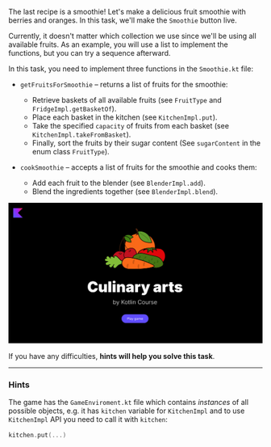 The last recipe is a smoothie! Let's make a delicious fruit smoothie with berries and oranges.
In this task, we'll make the `Smoothie` button live.

Currently, it doesn't matter which collection we use since we'll be using all available fruits. 
As an example, you will use a list to implement the functions, but you can try a sequence afterward.

In this task, you need to implement three functions in the `Smoothie.kt` file:

- `getFruitsForSmoothie` – returns a list of fruits for the smoothie:

    - Retrieve baskets of all available fruits (see `FruitType` and `FridgeImpl.getBasketOf`).
    - Place each basket in the kitchen (see `KitchenImpl.put`).
    - Take the specified `capacity` of fruits from each basket (see `KitchenImpl.takeFromBasket`).
    - Finally, sort the fruits by their sugar content (See `sugarContent` in the enum class `FruitType`).

- `cookSmoothie` – accepts a list of fruits for the smoothie and cooks them:

    - Add each fruit to the blender (see `BlenderImpl.add`).
    - Blend the ingredients together (see `BlenderImpl.blend`).


<div class="hint" title="Click me to view the expected state of the application after completing this task">

![Current state](../../utils/src/main/resources/images/master/chef/states/smoothie.gif)

</div>

If you have any difficulties, **hints will help you solve this task**.

----

### Hints

<div class="hint" title="Click me to learn how to use API functions">

The game has the `GameEnviroment.kt` file which contains _instances_ of all possible objects, e.g.
it has `kitchen` variable for `KitchenImpl` and to use `KitchenImpl` API you need to call it with `kitchen`:
```kotlin
kitchen.put(...)
```
</div>

